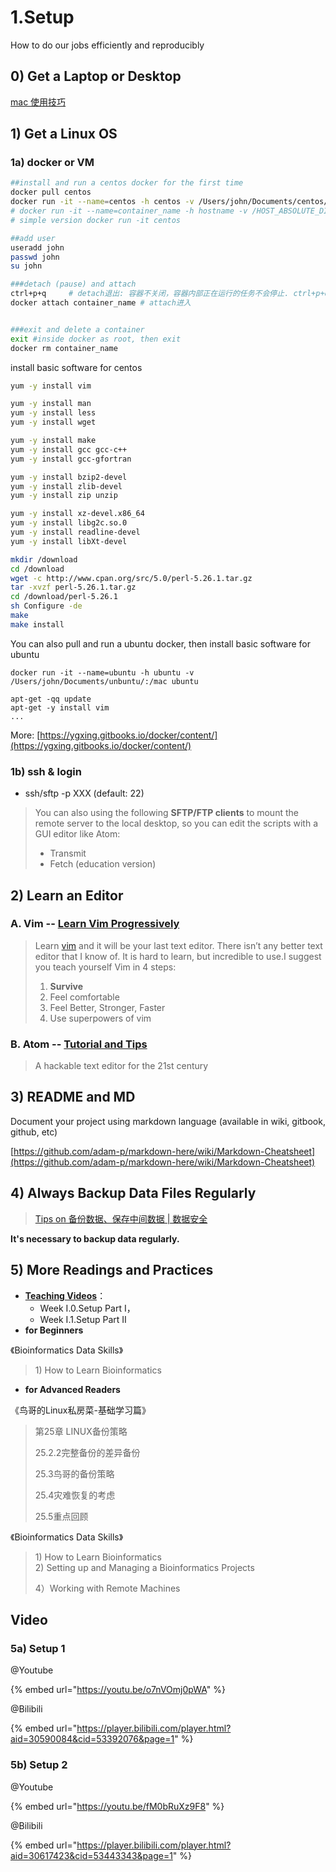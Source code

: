 # 1.Setup

How to do our jobs efficiently and reproducibly

## 0\) Get a Laptop or Desktop

[mac 使用技巧](https://www.evernote.com/l/ABIaUQq5Y4ZPv53w8iYevcDzHmCNY3AfIhU)

## 1\) Get a Linux OS

### 1a\) docker or VM

```bash
##install and run a centos docker for the first time
docker pull centos
docker run -it --name=centos -h centos -v /Users/john/Documents/centos/:/mac centos
# docker run -it --name=container_name -h hostname -v /HOST_ABSOLUTE_DIR:/CONTAINER_ABSOLUTE_DIR image_name:tag
# simple version docker run -it centos

##add user
useradd john
passwd john
su john

###detach (pause) and attach
ctrl+p+q     # detach退出: 容器不关闭，容器内部正在运行的任务不会停止. ctrl+p+q表示按住ctrl不动，先按下p，后按下q
docker attach container_name # attach进入


###exit and delete a container
exit #inside docker as root, then exit
docker rm container_name
```

install basic software for centos

```bash
yum -y install vim
```

```bash
yum -y install man
yum -y install less
yum -y install wget

yum -y install make
yum -y install gcc gcc-c++
yum -y install gcc-gfortran

yum -y install bzip2-devel
yum -y install zlib-devel
yum -y install zip unzip

yum -y install xz-devel.x86_64
yum -y install libg2c.so.0
yum -y install readline-devel
yum -y install libXt-devel

mkdir /download
cd /download
wget -c http://www.cpan.org/src/5.0/perl-5.26.1.tar.gz
tar -xvzf perl-5.26.1.tar.gz
cd /download/perl-5.26.1
sh Configure -de
make
make install
```

You can also pull and run a ubuntu docker, then install basic software for ubuntu

`docker run -it --name=ubuntu -h ubuntu -v /Users/john/Documents/unbuntu/:/mac ubuntu`

```text
apt-get -qq update
apt-get -y install vim
...
```

More: [https://ygxing.gitbooks.io/docker/content/](https://ygxing.gitbooks.io/docker/content/)

### 1b\) ssh & login <a id="ssh"></a>

* ssh/sftp -p XXX \(default: 22\)

> You can also using the following **SFTP/FTP clients** to mount the remote server to the local desktop, so you can edit the scripts with a GUI editor like Atom:
>
> * Transmit
> * Fetch \(education version\)

## 2\) Learn an Editor

### A. **Vim** -- [Learn Vim Progressively](http://yannesposito.com/Scratch/en/blog/Learn-Vim-Progressively/)

> Learn [vim](http://www.vim.org/) and it will be your last text editor. There isn’t any better text editor that I know of. It is hard to learn, but incredible to use.I suggest you teach yourself Vim in 4 steps:
>
> 1. **Survive**
> 2. Feel comfortable
> 3. Feel Better, Stronger, Faster
> 4. Use superpowers of vim

### B. **Atom --** [Tutorial and Tips ](https://www.evernote.com/l/ABJeb9FdBc1BC6AZSgWh4Ujc_StdcFYl-kw)

> A hackable text editor for the 21st century

## 3\) README and MD

Document your project using markdown language \(available in wiki, gitbook, github, etc\)

[https://github.com/adam-p/markdown-here/wiki/Markdown-Cheatsheet](https://github.com/adam-p/markdown-here/wiki/Markdown-Cheatsheet)

## 4\)  Always Backup Data Files Regularly

> [Tips on 备份数据、保存中间数据 \| 数据安全](https://www.evernote.com/l/ABLaXPPQIg1FM5Kgl1AoLqLj67CR1Cv44ws)

**It's necessary to backup data regularly.** 

## 5\) More Readings and Practices

* [**Teaching Videos**](../getting-startted.md#learning-materials)：
  * Week I.0.Setup Part I，
  * Week I.1.Setup Part II
* **for Beginners**  

《Bioinformatics Data Skills》

> 1\) How to Learn Bioinformatics

* **for Advanced Readers** 

《鸟哥的Linux私房菜-基础学习篇》

> 第25章 LINUX备份策略
>
> 25.2.2完整备份的差异备份
>
> 25.3鸟哥的备份策略
>
> 25.4灾难恢复的考虑
>
> 25.5重点回顾

《Bioinformatics Data Skills》

> 1\) How to Learn Bioinformatics  
> 2\) Setting up and Managing a Bioinformatics Projects
>
> 4）Working with Remote Machines

## Video

### 5a\) Setup 1

@Youtube

{% embed url="https://youtu.be/o7nVOmj0pWA" %}

@Bilibili

{% embed url="https://player.bilibili.com/player.html?aid=30590084&cid=53392076&page=1" %}

### 5b\) Setup 2

@Youtube

{% embed url="https://youtu.be/fM0bRuXz9F8" %}

@Bilibili

{% embed url="https://player.bilibili.com/player.html?aid=30617423&cid=53443343&page=1" %}

